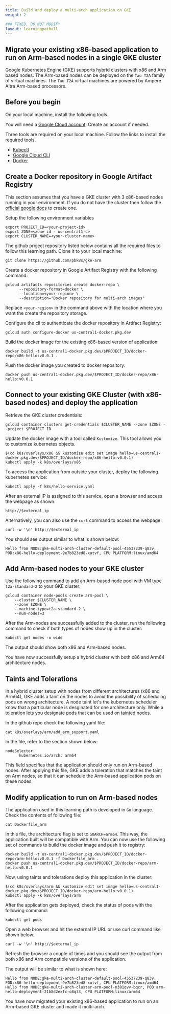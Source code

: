 ```yaml
---
title: Build and deploy a multi-arch application on GKE
weight: 2

### FIXED, DO NOT MODIFY
layout: learningpathall
---
```


## Migrate your existing x86-based application to run on Arm-based nodes in a single GKE cluster 

Google Kubernetes Engine (GKE) supports hybrid clusters with x86 and Arm based nodes. The Arm-based nodes can be deployed on the `Tau T2A` family of virtual machines. The `Tau T2A` virtual machines are powered by Ampere Altra Arm-based processors.

## Before you begin

On your local machine, install the following tools. 

You will need a [Google Cloud account](https://console.cloud.google.com/). Create an account if needed. 

Three tools are required on your local machine. Follow the links to install the required tools.

* [Kubectl](/install-guides/kubectl/)
* [Google Cloud CLI](/install-guides/gcloud)
* [Docker](/install-guides/docker)

## Create a Docker repository in Google Artifact Registry

This section assumes that you have a GKE cluster with 3 x86-based nodes running in your environment. If you do not have the cluster then follow the [official google docs](https://cloud.google.com/kubernetes-engine/docs/) to create one.

Setup the following environment variables 

```console
export PROJECT_ID=<your-project-id>
export ZONE=<zone id - us-central1-c>
export CLUSTER_NAME=<your-cluster-name>
```

The github project repository listed below contains all the required files to follow this learning path. Clone it to your local machine:

```console
git clone https://github.com/pbk8s/gke-arm
```

Create a docker repository in Google Artifact Registry with the following command:

```console
gcloud artifacts repositories create docker-repo \
      --repository-format=docker \
      --location=<your-region> \
      --description="Docker repository for multi-arch images"
```
Replace `<your-region>` in the command above with the location where you want the create the repository storage.

Configure the cli to authenticate the docker repository in Artifact Registry:

```console
gcloud auth configure-docker us-central1-docker.pkg.dev
```
Build the docker image for the existing x86-based version of application:

```console
docker build -t us-central1-docker.pkg.dev/$PROJECT_ID/docker-repo/x86-hello:v0.0.1 . 
```

Push the docker image you created to docker repository:

```console
docker push us-central1-docker.pkg.dev/$PROJECT_ID/docker-repo/x86-hello:v0.0.1 
```
## Connect to your existing GKE Cluster (with x86-based nodes) and deploy the application

Retrieve the GKE cluster credentials:

```console
gcloud container clusters get-credentials $CLUSTER_NAME --zone $ZONE --project $PROJECT_ID
```
Update the docker image with a tool called `Kustomize`. This tool allows you to customize kubernetes objects.

```console
$(cd k8s/overlays/x86 && kustomize edit set image hello=us-central1-docker.pkg.dev/$PROJECT_ID/docker-repo/x86-hello:v0.0.1) 
kubectl apply -k k8s/overlays/x86
```
To access the application from outside your cluster, deploy the following kubernetes service:

```console
kubectl apply -f k8s/hello-service.yaml
```
After an external IP is assigned to this service, open a browser and access the webpage as shown:

```console
http://$external_ip
```
Alternatively, you can also use the `curl` command to access the webpage:
```console
curl -w '\n' http://$external_ip
```

You should see output similar to what is shown below:

```output
Hello from NODE:gke-multi-arch-cluster-default-pool-45537239-q83v, POD:x86-hello-deployment-9e7b823ed8-xutvf, CPU PLATFORM:linux/amd64
```

## Add Arm-based nodes to your GKE cluster

Use the following command to add an Arm-based node pool with VM type `t2a-standard-2` to your GKE cluster:

```console
gcloud container node-pools create arm-pool \
    --cluster $CLUSTER_NAME \
    --zone $ZONE \
    --machine-type=t2a-standard-2 \
    --num-nodes=3
```
After the Arm-nodes are successfully added to the cluster, run the following command to check if both types of nodes show up in the cluster:

```console
kubectl get nodes -o wide
```
The output should show both x86 and Arm-based nodes.

You have now successfully setup a hybrid cluster with both x86 and Arm64 architecture nodes.

## Taints and Tolerations

In a hybrid cluster setup with nodes from different architectures (x86 and Arm64), GKE adds a taint on the nodes to avoid the possibility of scheduling pods on wrong architecture. A node taint let's the kubernetes scheduler know that a particular node is desginated for one architecture only. While a toleration lets you designate pods that can be used on tainted nodes. 

In the github repo check the following yaml file:

```console
cat k8s/overlays/arm/add_arm_support.yaml
```
In the file, refer to the section shown below:

```console
nodeSelector:
      kubernetes.io/arch: arm64
```
This field specifies that the application should only run on Arm-based nodes. After applying this file, GKE adds a toleration that matches the taint on Arm nodes, so that it can schedule the Arm-based application pods on these nodes.

## Modify application to run on Arm-based nodes

The application used in this learning path is developed in `Go` language. Check the contents of following file:

```console
cat Dockerfile_arm
```
In this file, the architecture flag is set to `GOARCH=arm64`. This way, the application built will be compatible with Arm. You can now use the following set of commands to build the docker image and push it to registry:

```console
docker build -t us-central1-docker.pkg.dev/$PROJECT_ID/docker-repo/arm-hello:v0.0.1 -f Dockerfile_arm .
docker push us-central1-docker.pkg.dev/$PROJECT_ID/docker-repo/arm-hello:v0.0.1
```
Now, using taints and tolerations deploy this application in the cluster:

```console
$(cd k8s/overlays/arm && kustomize edit set image hello=us-central1-docker.pkg.dev/$PROJECT_ID/docker-repo/arm-hello:v0.0.1) 
kubectl apply -k k8s/overlays/arm
```
After the application gets deployed, check the status of pods with the following command:

```console
kubectl get pods
```
Open a web browser and hit the external IP URL or use curl command like shown below:

```console
curl -w '\n' http://$external_ip
```
Refresh the browser a couple of times and you should see the output from both x86 and Arm compatible versions of the application. 

The output will be similar to what is shown here:

```output
Hello from NODE:gke-multi-arch-cluster-default-pool-45537239-q83v, POD:x86-hello-deployment-9e7b823ed8-xutvf, CPU PLATFORM:linux/amd64
Hello from NODE:gke-multi-arch-cluster-arm-pool-n381qvv-bqcr, POD:arm-hello-deployment-21b8d2exfc-o8q33, CPU PLATFORM:linux/arm64
```
You have now migrated your existing x86-based application to run on an Arm-based GKE cluster and made it multi-arch.
